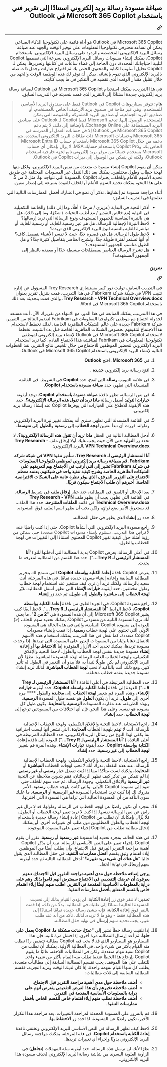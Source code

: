 <div class="Box-sc-g0xbh4-0 eoaCFS js-snippet-clipboard-copy-unpositioned undefined" data-hpc="true"><article class="markdown-body entry-content container-lg" itemprop="text"><div class="markdown-heading" dir="rtl"><h1 tabindex="-1" class="heading-element" dir="rtl">صياغة مسودة رسالة بريد إلكتروني استنادًا إلى تقرير فني باستخدام Microsoft 365 Copilot في Outlook</h1><a id="user-content-صياغة-مسودة-رسالة-بريد-إلكتروني-استنادًا-إلى-تقرير-فني-باستخدام-microsoft-365-copilot-في-outlook" class="anchor" aria-label="Permalink: صياغة مسودة رسالة بريد إلكتروني استنادًا إلى تقرير فني باستخدام Microsoft 365 Copilot في Outlook" href="#صياغة-مسودة-رسالة-بريد-إلكتروني-استنادًا-إلى-تقرير-فني-باستخدام-microsoft-365-copilot-في-outlook"><svg class="octicon octicon-link" viewBox="0 0 16 16" version="1.1" width="16" height="16" aria-hidden="true"><path d="m7.775 3.275 1.25-1.25a3.5 3.5 0 1 1 4.95 4.95l-2.5 2.5a3.5 3.5 0 0 1-4.95 0 .751.751 0 0 1 .018-1.042.751.751 0 0 1 1.042-.018 1.998 1.998 0 0 0 2.83 0l2.5-2.5a2.002 2.002 0 0 0-2.83-2.83l-1.25 1.25a.751.751 0 0 1-1.042-.018.751.751 0 0 1-.018-1.042Zm-4.69 9.64a1.998 1.998 0 0 0 2.83 0l1.25-1.25a.751.751 0 0 1 1.042.018.751.751 0 0 1 .018 1.042l-1.25 1.25a3.5 3.5 0 1 1-4.95-4.95l2.5-2.5a3.5 3.5 0 0 1 4.95 0 .751.751 0 0 1-.018 1.042.751.751 0 0 1-1.042.018 1.998 1.998 0 0 0-2.83 0l-2.5 2.5a1.998 1.998 0 0 0 0 2.83Z"></path></svg></a></div>
<hr>
<p dir="rtl">Microsoft 365 Copilot في Outlook هو أداة قائمة على تكنولوجيا الذكاء الصناعي يمكن أن تساعد محترفي تكنولوجيا المعلومات على توفير الوقت والجهد عند صياغة رسائل البريد الإلكتروني المخصصة والردود على رسائل البريد الإلكتروني. باستخدام Copilot، يمكنك إنشاء مسودات رسائل البريد الإلكتروني بسرعة التي تصممها Copilot لتلبية احتياجاتك المحددة، دون الحاجة إلى قضاء ساعات في كتابتها وتحريرها. يمكن لـ Copilot تحليل أسلوب الكتابة والمحتوى الخاص بك ثم اقتراح عبارات وجمل ذات صلة بالبريد الإلكتروني الذي تقوم بإنشائه. يمكن أن توفر لك هذه الوظيفة الوقت والجهد من خلال تقليل مقدار الوقت الذي تقضيه في التفكير في ما يجب كتابته.</p>
<p dir="rtl">في هذا التدريب، يمكنك استخدام Microsoft 365 Copilot في Outlook لصياغة رسالة بريد إلكتروني جديدة استنادًا إلى التقرير الذي قمت بتحديثه في التدريب السابق.</p>
<blockquote>
<p dir="rtl"><strong>هام:</strong> تتوفر سيناريوهات Copilot في Outlook فقط على صندوق البريد الأساسي للمستخدم. وهي غير متاحة في صندوق بريد الأرشيف الخاص بالمستخدم، أو صناديق البريد الجماعية، أو صناديق البريد المشتركة والمفوضة التي يمكن للمستخدم الوصول إليها. تدعم Microsoft فقط Copilot لـ Outlook على صناديق البريد المستضافة على Exchange Online. بالإضافة إلى ذلك، لا يتم دعم Microsoft 365 Copilot في Outlook إلا في حسابات العمل أو المدرسة في Microsoft 365 وحسابات Microsoft ذات نطاقات البريد الإلكتروني المحددة. يتم دعمه من خلال Microsoft 365 Copilot باستخدام حساب Microsoft Entra ID الخاص بك، وCopilot Pro باستخدام حسابك MSA. لا يزال بإمكان أي حساب Microsoft يستخدم حسابًا من موفر بريد إلكتروني تابع لجهة خارجية استخدام Outlook، ولكنه لن يتمكن من الوصول إلى ميزات Copilot في Outlook.</p>
</blockquote>
<p dir="rtl">يمكن أن يقوم Copilot إنشاء مسودات متعددة من نفس البريد الإلكتروني، ولكل منها لهجة خطاب وطول مختلفين. يمكنك بعد ذلك التنقل عبر المسودات المختلفة عن طريق تحديد الأسهم للأمام وللخلف. يخبرك Copilot بالمسودة التي تتواجد بها، مثل 2 من 5. على هذا النحو، يمكنك تحديد السهم للأمام أو للخلف للعودة بسرعة إلى إصدار معين.</p>
<p dir="rtl">أثناء مراجعة مسودة تم إنشاؤها، تذكر أن تضع في اعتبارك أفضل الممارسات التالية التي تعلمتها في التدريب السابق:</p>
<ul dir="rtl">
<li>أذكر التحية في البداية (عزيزي / مرحبًا / أهلًا، وما إلى ذلك) والخاتمة التكميلية في النهاية (مع خالص التقدير / مع أطيب التحيات / شكرًا، وما إلى ذلك). هل هي بالنبرة المناسبة للجمهور المستهدف ونوع الرسالة التي تريد إرسالها؟</li>
<li>لاحظ النبرة الإجمالية للرسالة. هل هي غير رسمية للغاية، أو رسمية للغاية، أو مباشرة للغاية بالنسبة لنوع البريد الإلكتروني الذي تريده؟</li>
<li>لاحظ طول الرسالة. هل هي قصيرة جدًا، حيث لا تفسر الأشياء بتفصيل كاف؟ أم أنها تستمر لفترة طويلة جدًا، وتشرح العناصر بتفاصيل كثيرة جدًا؟ و هل الطول مناسب للجمهور المستهدف؟</li>
<li>هل تشرح الرسالة العناصر بمصطلحات مبسطة جدًا أو معقدة بالنظر إلى الجمهور المستهدف؟</li>
</ul>
<div class="markdown-heading" dir="rtl"><h3 tabindex="-1" class="heading-element" dir="rtl">تمرين</h3><a id="user-content-تمرين" class="anchor" aria-label="Permalink: تمرين" href="#تمرين"><svg class="octicon octicon-link" viewBox="0 0 16 16" version="1.1" width="16" height="16" aria-hidden="true"><path d="m7.775 3.275 1.25-1.25a3.5 3.5 0 1 1 4.95 4.95l-2.5 2.5a3.5 3.5 0 0 1-4.95 0 .751.751 0 0 1 .018-1.042.751.751 0 0 1 1.042-.018 1.998 1.998 0 0 0 2.83 0l2.5-2.5a2.002 2.002 0 0 0-2.83-2.83l-1.25 1.25a.751.751 0 0 1-1.042-.018.751.751 0 0 1-.018-1.042Zm-4.69 9.64a1.998 1.998 0 0 0 2.83 0l1.25-1.25a.751.751 0 0 1 1.042.018.751.751 0 0 1 .018 1.042l-1.25 1.25a3.5 3.5 0 1 1-4.95-4.95l2.5-2.5a3.5 3.5 0 0 1 4.95 0 .751.751 0 0 1-.018 1.042.751.751 0 0 1-1.042.018 1.998 1.998 0 0 0-2.83 0l-2.5 2.5a1.998 1.998 0 0 0 0 2.83Z"></path></svg></a></div>
<p dir="rtl">في التدريب السابق، توليت دور كبير مستشاري Trey Research المسؤول عن إدارة تثبيت VPN في شبكة شركة Fabrikam. في هذا التدريب، قمت بتنزيل تقرير بعنوان <strong>Trey Research - VPN Technical Overview.docx</strong>، والذي قمت بتحديثه بعد ذلك باستخدام Microsoft 365 Copilot في Word.</p>
<p dir="rtl">في هذا التدريب، يمكنك المتابعة في هذا الدور. مع الانتهاء من تقريرك الآن، أنت مستعد لجدولة اجتماع مع موظفي تكنولوجيا المعلومات في Fabrikam لتقديم النتائج من التقرير. شركة Fabrikam جديدة على عالم الشبكات الظاهرية الخاصة، لذلك تخطط لاستخدام هذا الاجتماع لتثقيفهم بخصوص الشبكات الظاهرية الخاصة قبل بدء التثبيت. تخطط لاستخدام Microsoft 365 Copilot في Outlook لإنشاء بريد إلكتروني لموظفي تكنولوجيا المعلومات في Fabrikam لمناقشة هذا الاجتماع القادم. كما تريد استخدام البريد الإلكتروني لتحضير الموظفين للاجتماع من خلال تلخيص نتائج التقرير. نفذ الخطوات التالية لإنشاء البريد الإلكتروني باستخدام Microsoft 365 Copilot في Outlook:</p>
<ol dir="rtl">
<li>
<p dir="rtl">في <strong>Microsoft 365</strong>، افتح <strong>Outlook</strong>.</p>
</li>
<li>
<p dir="rtl">افتح رسالة بريد إلكتروني <strong>جديدة</strong> .</p>
</li>
<li>
<p dir="rtl">في علامة التبويب <strong>رسالة</strong> التي تُفتح، حدد <strong>Copilot</strong> في الشريط. في القائمة المنسدلة التي تظهر، حدد <strong>صياغة مسودة باستخدام Copilot</strong>.</p>
</li>
<li>
<p dir="rtl">في نص الرسالة، تظهر نافذة <strong>صياغة مسودة باستخدام Copilot</strong>. توجد أيقونة <strong>خيارات التوليد</strong> أسفل رسالة <strong>ماذا تريد أن تقول هذه الرسالة الإلكترونية؟</strong>. حدد هذه الأيقونة للاطلاع على الخيارات التي يوفرها Copilot عند إنشاء رسالة بريد إلكتروني.</p>
</li>
<li>
<p dir="rtl">في القائمة المنسدلة التي تظهر، سترى أنه يمكنك تغيير نبرة البريد الإلكتروني وطوله. قررت أن تبدأ بتعيين <strong>لهجة الخطاب</strong> إلى <strong>رسمية</strong> و<strong>الطول</strong> إلى <strong>متوسط</strong>.</p>
</li>
<li>
<p dir="rtl">أدخل المطالبة التالية في الحقل <strong>ماذا تريد أن تقول هذه الرسالة الإلكترونية؟</strong>. لا تحدد زر <strong>التوليد</strong> حتى الآن حيث يجب عليك أولا إرفاق ملف <strong>Trey Research - VPN Technical Overview.docx</strong> بالبريد الإلكتروني:</p>
<p dir="rtl"><strong>أنا المستشار الرئيسي لـ Trey Research. سأدير تنفيذ VPN في شبكة شركة Fabrikam. قم بصياغة رسالة بريد إلكتروني لموظفي تكنولوجيا المعلومات في شركة Fabrikam تشير إلى أنني أرغب في الاجتماع بهم لتعريفهم على الشبكات الظاهرية الخاصة وشرح كيفية تنفيذ واحد في شبكتهم. يعتمد معظم الاجتماع على التقرير المرفق، الذي يوفر نظرة عامة على الشبكات الافتراضية الخاصة. أخبرهم أن طلب الاجتماع سيكون قريبًا.</strong></p>
</li>
<li>
<p dir="rtl">بعد الإدخال أو اللصق في المطالبة، حدد خيار <strong>إرفاق ملف</strong> في شريط <strong>الرسالة</strong>. في القائمة التي تظهر، يجب أن يظهر ملف <strong>Trey Research - VPN Technical Overview.docx</strong> في قائمة <strong>الملفات المقترحة</strong>. حدد هذا الملف. قد يستغرق الأمر بضع ثوانٍ، ولكن يجب أن يظهر اسم الملف فوق المسودة.</p>
</li>
<li>
<p dir="rtl">حدد زر <strong>إنشاء</strong> الذي يظهر في حقل المطالبة.</p>
</li>
<li>
<p dir="rtl">راجع مسودة البريد الإلكتروني التي أنشأها Copilot. حتى إذا كنت راضيًا عنه، لأغراض هذا التدريب، ستقوم بإنشاء مسودات Copilot متعددة حتى تتمكن من رؤية أمثلة حول كيفية تغيير Copilot للمحتوى استنادًا إلى التغييرات في لهجة الخطاب والطول.</p>
</li>
<li>
<p dir="rtl">في أعلى الرسالة، يعرض Copilot بداية المطالبة التي أدخلتها للتو ("<strong>أنا المستشار الرئيسي لـ Trey R...</strong>"). حدد هذا القسم من المطالبة لمعرفة ما يحدث.</p>
</li>
<li>
<p dir="rtl">يعرض Copilot نافذة <strong>إعادة الكتابة بواسطة Copilot</strong> التي تسمح لك بتحرير المطالبة السابقة وإعادة إنشاء مسودة جديدة تمامًا. في هذه المرحلة، أنت سعيد بالرسالة، ولكنك تريد أن ترى كيف ستتغير عند استخدام لهجة خطاب وطول مختلفين. حدد أيقونة <strong>خيارات الإنشاء</strong> التي تظهر أسفل المطالبة. غيّر <strong>لهجة الخطاب</strong> إلى <strong>مباشرة</strong> <strong>والطول</strong> إلى <strong>طويل</strong>، ثم حدد زر <strong>إنشاء</strong>.</p>
</li>
<li>
<p dir="rtl">راجع مسودة Copilot. في الجزء العلوي من نافذة <strong>إعادة الكتابة بواسطة Copilot</strong>، لاحظ الرابط "<strong>أنا المستشار الرئيسي لـ Trey R...</strong>". لاحظ أيضًا كيف يشير Microsoft 365 Copilot إلى أن هذه المسودة هي "<strong>2 من 2</strong>"، ما يعني أنك ترى المسودة الثانية من مسودتي Copilot. يمكنك تحديد سهم للخلف (&lt;) للعودة إلى مسودة Copilot السابقة، والتي في هذه الحالة هي المسودة الأولى التي تحتوي على لهجة خطاب <strong>رسمية</strong>. إذا قمت بإنشاء مسودات Copilot متعددة، كما تفعل في هذا التدريب، يمكنك استخدام هذه الأسهم للانتقال ذهابا وإيابا بين المسودات للعثور على المسودة التي تريدها. إذا وجدت مسودة تريدها، يمكنك تحديد أحد الأزرار المتوفرة إما <strong>للاحتفاظ بها</strong> أو <strong>إعادة إنشاء</strong> مسودة جديدة بنفس لهجة الخطاب والطول. لاحظ التحية والإغلاق التكميلي، ولهجة الخطاب العامة للرسالة لهذه المسودة المباشرة. نظرًا لأن البريد الإلكتروني لم يكن طويلًا لتبدأ به، فلا يبدو أن التغيير في الطول له تأثير كبير. ومع ذلك، أنت بالتأكيد لا تحب <strong>لهجة الخطاب المباشرة</strong>، لذلك تريد إنشاء مسودة جديدة بنغمة خطاب مختلفة.</p>
</li>
<li>
<p dir="rtl">حدد المطالبة المرتبطة في أعلى النافذة ("<strong>أنا المستشار الرئيسي لـ Trey R...</strong>") للعودة إلى نافذة <strong>إعادة الكتابة بواسطة Copilot</strong>. حدد أيقونة <strong>خيارات الإنشاء</strong>، وهذه المرة قم بتغيير <strong>لهجة الخطاب</strong> إلى <strong>محايدة</strong> والطول **** مرة أخرى إلى <strong>طويل.</strong> تريد أن يكون <strong>الطول</strong> هو نفسه طول المسودة <strong>الرسمية</strong>. وبهذه الطريقة، عند مقارنة المسودات <strong>الرسمية</strong> و<strong>المحايدة</strong>، يكون طول كل مسودة هو نفسه. وعلى هذا النحو، فإن أي اختلافات بين المسودتين ترجع إلى <strong>لهجة الخطاب</strong>. حدد <strong>إنشاء</strong>.</p>
</li>
<li>
<p dir="rtl">راجع الاستجابة. لاحظ التحية والإغلاق التكميلي، ولهجة الخطاب الإجمالية للرسالة. أنت لا تهتم بلهجة الخطاب <strong>المحايدة</strong>، التي تشعر أنها ليست احترافية بما يكفي لهذا النوع من رسائل البريد الإلكتروني. حدد المطالبة المرتبطة في أعلى النافذة ("<strong>أنا المستشار الرئيسي لـ Trey R...</strong>") للعودة إلى نافذة <strong>إعادة الكتابة بواسطة Copilot</strong>. حدد أيقونة <strong>خيارات الإنشاء</strong>، وهذه المرة قم بتغيير <strong>لهجة الخطاب</strong> إلى <strong>غير رسمية</strong>. حدد <strong>إنشاء</strong>.</p>
</li>
<li>
<p dir="rtl">راجع الاستجابة. لاحظ التحية والإغلاق التكميلي، ولهجة الخطاب الإجمالية للرسالة. عند هذه النقطة، تدرك أنك لا تحب لهجات الخطاب <strong>المباشرة</strong> أو <strong>المحايدة</strong>، ولكنك لست متأكدًا مما إذا كنت تفضل خيار <strong>رسمي</strong> أو <strong>غير رسمي</strong>. إذا لم تتمكن من تذكر كيف تظهر الرسالتان، فقم بتدوين ملاحظة عن التحية <strong>غير الرسمية</strong> والإغلاق التكميلي، وجودة الرسالة. ثم حدد سهم للخلف حتى تعود إلى مسودة Copilot الأولى، والتي كانت بلهجة خطاب <strong>رسمية</strong>. الأمر متروك لك إذا كنت تريد استخدام المسودة <strong>غير الرسمية</strong> أو <strong>الرسمية</strong>. ما عليك سوى التأكد من أن المسودة الحالية التي تراها هي المسودة التي اخترتها.</p>
</li>
<li>
<p dir="rtl">بمجرد أن تكون راضيًا عن لهجة الخطاب في الرسالة وطولها، قد لا تزال غير راضٍ عن نص الرسالة نفسها. إذا كنت لا تريد تغيير لهجة الخطاب أو الطول، فلا يزال بإمكانك أن تطلب من Copilot إعادة إنشاء رسالة جديدة باستخدام لهجة الخطاب والطول المطلوبين دون طلب أي تغييرات أخرى. أو يمكنك إدخال مطالبة تطلب من Copilot إجراء تغيير على المسودة الموجودة.</p>
</li>
<li>
<p dir="rtl">في هذه الحالة، بمجرد تحديد إما مسودة <strong>غير رسمية</strong> أو <strong>رسمية</strong>، تقرر أن يقوم Copilot بإجراء تغيير على النص الأساسي للرسالة. تريد أن يذكر Copilot أهمية مراجعة التقرير المرفق قبل الاجتماع، وأن يطلب أيضًا من الموظفين إيلاء اهتمام وثيق بقسم <strong>أفضل ممارسات التنفيذ</strong>. في حقل المطالبة الذي يقول حاليا "<strong>هل هناك أي شيء تريد تغييره؟</strong>" أدخل المطالبة التالية ثم حدد أيقونة سهم <strong>إرسال</strong> في نهاية الحقل.</p>
<p dir="rtl"><strong>يرجى إضافة ملاحظة حول مدى أهمية مراجعة التقرير قبل الاجتماع. دعهم يعرفون أن عرضك التقديمي في الاجتماع سيفترض أنهم قاموا بذلك وهم على دراية بالمعلومات الأساسية المقدمة في التقرير. اطلب منهم أيضًا إيلاء اهتمام خاص بالقسم المتعلق بأفضل ممارسات التنفيذ.</strong></p>
<blockquote>
<p dir="rtl"><strong>تحذير:</strong> لا تنقر فوق زر <strong>إعادة الكتابة</strong>. لن يؤدي القيام بذلك إلى تحديث المسودة الحالية استنادًا إلى طلبك في المطالبة. بدلًا من ذلك، إذا قمت بالنقر فوق <strong>إعادة الكتابة</strong>، فإنه ينشئ رسالة جديدة تمامًا استنادًا إلى هذه المطالبة فقط - وهو ما لا تريده. لذلك، تأكد من أنه عند طلب تغيير، يجب تحديد سهم <strong>إرسال</strong> في نهاية حقل المطالبة.</p>
</blockquote>
</li>
<li>
<p dir="rtl">إذا تلقيت رسالة خطأ تشير إلى "<strong>عذرًا، حدثت مشكلة ما. Copilot يعمل على حلها.</strong> ثم أعد إرسال المطالبة مرة أخرى. إذا فشل مرة ثانية، فإن هذا السيناريو هو السيناريو الذي قد لا يحب فيه Copilot مطالبة تتضمن ردًا تطلب منه القيام بأكثر من شيء واحد. في المطالبة الأولية، يمكنك أن تطلب من Copilot تنفيذ مهام متعددة. ولكن في المطالبات اللاحقة، غالبًا ما يقوم Copilot بإرجاع هذا الخطأ عندما تطلب منه القيام بأكثر من شيء واحد. للتغلب على هذا الموقف، يجب تقسيم المطالبة السابقة إلى مطالبات متعددة، يطلب كل منها القيام بمهمة واحدة. إذا كان لديك الوقت وتريد التجربة، فقسم المطالبة السابقة إلى ثلاث مطالبات:</p>
<ul dir="rtl">
<li><strong>أضف ملاحظة حول مدى أهمية مراجعة التقرير قبل الاجتماع</strong>.</li>
<li><strong>أضف ملاحظة تخبرهم بأن هذا العرض التقديمي يفترض أنهم على دراية بالمعلومات الأساسية المقدمة في التقرير</strong>.</li>
<li><strong>أضف ملاحظة تطلب منهم إيلاء اهتمام خاص للقسم الخاص بأفضل ممارسات التنفيذ</strong>.</li>
</ul>
</li>
<li>
<p dir="rtl">قم بالمرور على المسودة المحدثة لمراجعة التغييرات. بعد مراجعة هذا التكرار الأخير، تكون راضيًا عن المسودة، لذا حدد زر <strong>الاحتفاظ بها</strong>.</p>
</li>
<li>
<p dir="rtl">لاحظ كيف تظهر الرسالة في النص الأساسي للبريد الإلكتروني وتختفي نافذة <strong>إعادة الكتابة باستخدام Copilot</strong>. في هذه المرحلة، يمكنك مراجعة رسائل البريد الإلكتروني يدويًا وإجراء أي تغييرات تريدها.</p>
</li>
<li>
<p dir="rtl">نظرًا لأنك لن ترسل هذه الرسالة، حدد أيقونة سلة المهملات (<strong>تجاهل</strong>) في الزاوية العلوية اليسرى من شاشة رسالة البريد الإلكتروني لحذف مسودة هذا البريد الإلكتروني.</p>
</li>
</ol>
</article></div>
